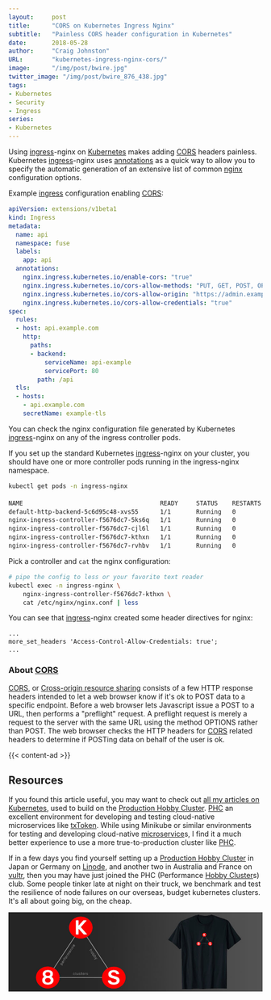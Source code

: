```yaml
---
layout:     post
title:      "CORS on Kubernetes Ingress Nginx"
subtitle:   "Painless CORS header configuration in Kubernetes"
date:       2018-05-28
author:     "Craig Johnston"
URL:        "kubernetes-ingress-nginx-cors/"
image:      "/img/post/bwire.jpg"
twitter_image: "/img/post/bwire_876_438.jpg"
tags:
- Kubernetes
- Security
- Ingress
series:
- Kubernetes
---
```


Using [ingress]-nginx on [Kubernetes] makes adding [CORS] headers painless. Kubernetes [ingress]-nginx uses [annotations] as a quick way to allow you to specify the automatic generation of an extensive list of common [nginx] configuration options.

Example [ingress] configuration enabling [CORS]:

```yaml
apiVersion: extensions/v1beta1
kind: Ingress
metadata:
  name: api
  namespace: fuse
  labels:
    app: api
  annotations:
    nginx.ingress.kubernetes.io/enable-cors: "true"
    nginx.ingress.kubernetes.io/cors-allow-methods: "PUT, GET, POST, OPTIONS"
    nginx.ingress.kubernetes.io/cors-allow-origin: "https://admin.example.com"
    nginx.ingress.kubernetes.io/cors-allow-credentials: "true"
spec:
  rules:
  - host: api.example.com
    http:
      paths:
      - backend:
          serviceName: api-example
          servicePort: 80
        path: /api
  tls:
  - hosts:
    - api.example.com
    secretName: example-tls
```

You can check the nginx configuration file generated by Kubernetes [ingress]-nginx on any of the ingress controller pods.

If you set up the standard Kubernetes [ingress]-nginx on your cluster, you should have one or more controller pods running in the ingress-nginx namespace.

```bash
kubectl get pods -n ingress-nginx

NAME                                      READY     STATUS    RESTARTS   AGE
default-http-backend-5c6d95c48-xvs55      1/1       Running   0          26d
nginx-ingress-controller-f5676dc7-5ks6q   1/1       Running   0          26d
nginx-ingress-controller-f5676dc7-cjl6l   1/1       Running   0          26d
nginx-ingress-controller-f5676dc7-kthxn   1/1       Running   0          26d
nginx-ingress-controller-f5676dc7-rvhbv   1/1       Running   0          26d
```

Pick a controller and `cat` the nginx configuration:

```bash
# pipe the config to less or your favorite text reader
kubectl exec -n ingress-nginx \
    nginx-ingress-controller-f5676dc7-kthxn \
    cat /etc/nginx/nginx.conf | less
```

You can see that [ingress]-nginx created some header directives for nginx:

```plain
...
more_set_headers 'Access-Control-Allow-Credentials: true';
...
```

### About [CORS]

[CORS], or [Cross-origin resource sharing][CORS] consists of a few HTTP response headers intended to let a web browser know if it's ok to POST data to a specific endpoint. Before a web browser lets Javascript issue a POST to a URL, then performs a "preflight" request. A preflight request is merely a request to the server with the same URL using the method OPTIONS rather than POST. The web browser checks the HTTP headers for [CORS] related headers to determine if POSTing data on behalf of the user is ok.

{{< content-ad >}}

## Resources

If you found this article useful, you may want to check out [all my articles on Kubernetes][phc.txn2.net], used to build on the [Production Hobby Cluster]. [PHC][Production Hobby Cluster] an excellent environment for developing and testing cloud-native microservices like [txToken]. While using Minikube or similar environments for testing and developing cloud-native [microservice]s, I find it a much better experience to use a more true-to-production cluster like [PHC][Production Hobby Cluster].

If in a few days you find yourself setting up a [Production Hobby Cluster] in Japan or Germany on [Linode], and another two in Australia and France on [vultr], then you may have just joined the PHC (Performance [Hobby Cluster]s) club. Some people tinker late at night on their truck, we benchmark and test the resilience of node failures on our overseas, budget kubernetes clusters. It's all about going big, on the cheap.

[![k8s performance hobby clusters](https://github.com/cjimti/mk/raw/master/images/content/k8s-tshirt-banner.jpg)](https://amzn.to/2IOe8Yu)

[Annotations]: https://github.com/kubernetes/ingress-nginx/blob/master/docs/user-guide/nginx-configuration/annotations.md
[CORS]: https://en.wikipedia.org/wiki/Cross-origin_resource_sharing
[nginx]: http://nginx.org/en/docs/beginners_guide.html
[microservice]: http://microservices.io/
[Kubernetes]: https://kubernetes.io/
[txToken]: https://github.com/txn2/txtoken
[phc.txn2.net]: http://localhost:4000/tag/phc.txn2.net/
[Ingress]: /web-cluster-ingress/
[Production Hobby Cluster]: /hobby-cluster/
[Hobby Cluster]: /hobby-cluster/
[Linode]: https://www.linode.com/?r=848a6b0b21dc8edd33124f05ec8f99207ccddfde
[vultr]: https://www.vultr.com/?ref=7418713

